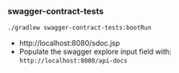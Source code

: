 ### swagger-contract-tests

```bash
./gradlew swagger-contract-tests:bootRun
```

- http://localhost:8080/sdoc.jsp
- Populate the swagger explore input field with: `http://localhost:8080/api-docs`